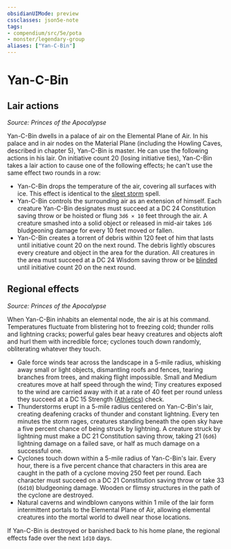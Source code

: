 ```yaml
---
obsidianUIMode: preview
cssclasses: json5e-note
tags:
- compendium/src/5e/pota
- monster/legendary-group
aliases: ["Yan-C-Bin"]
---
```

# Yan-C-Bin

## Lair actions
_Source: Princes of the Apocalypse_

Yan-C-Bin dwells in a palace of air on the Elemental Plane of Air. In his palace and in air nodes on the Material Plane (including the Howling Caves, described in chapter 5), Yan-C-Bin is master. He can use the following actions in his lair. On initiative count 20 (losing initiative ties), Yan-C-Bin takes a lair action to cause one of the following effects; he can't use the same effect two rounds in a row:

- Yan-C-Bin drops the temperature of the air, covering all surfaces with ice. This effect is identical to the [sleet storm](/2-Mechanics/CLI/spells/sleet-storm.md) spell.  
- Yan-C-Bin controls the surrounding air as an extension of himself. Each creature Yan-C-Bin designates must succeed at a DC 24 Constitution saving throw or be hoisted or flung `3d6 × 10` feet through the air. A creature smashed into a solid object or released in mid-air takes `1d6` bludgeoning damage for every 10 feet moved or fallen.  
- Yan-C-Bin creates a torrent of debris within 120 feet of him that lasts until initiative count 20 on the next round. The debris lightly obscures every creature and object in the area for the duration. All creatures in the area must succeed at a DC 24 Wisdom saving throw or be [blinded](/2-Mechanics/CLI/rules/conditions.md#blinded) until initiative count 20 on the next round.  

## Regional effects
_Source: Princes of the Apocalypse_

When Yan-C-Bin inhabits an elemental node, the air is at his command. Temperatures fluctuate from blistering hot to freezing cold; thunder rolls and lightning cracks; powerful gales bear heavy creatures and objects aloft and hurl them with incredible force; cyclones touch down randomly, obliterating whatever they touch.

- Gale force winds tear across the landscape in a 5-mile radius, whisking away small or light objects, dismantling roofs and fences, tearing branches from trees, and making flight impossible. Small and Medium creatures move at half speed through the wind; Tiny creatures exposed to the wind are carried away with it at a rate of 40 feet per round unless they succeed at a DC 15 Strength ([Athletics](/2-Mechanics/CLI/rules/skills.md#Athletics)) check.  
- Thunderstorms erupt in a 5-mile radius centered on Yan-C-Bin's lair, creating deafening cracks of thunder and constant lightning. Every ten minutes the storm rages, creatures standing beneath the open sky have a five percent chance of being struck by lightning. A creature struck by lightning must make a DC 21 Constitution saving throw, taking 21 (`6d6`) lightning damage on a failed save, or half as much damage on a successful one.  
- Cyclones touch down within a 5-mile radius of Yan-C-Bin's lair. Every hour, there is a five percent chance that characters in this area are caught in the path of a cyclone moving 250 feet per round. Each character must succeed on a DC 21 Constitution saving throw or take 33 (`6d10`) bludgeoning damage. Wooden or flimsy structures in the path of the cyclone are destroyed.  
- Natural caverns and windblown canyons within 1 mile of the lair form intermittent portals to the Elemental Plane of Air, allowing elemental creatures into the mortal world to dwell near those locations.  

If Yan-C-Bin is destroyed or banished back to his home plane, the regional effects fade over the next `1d10` days.